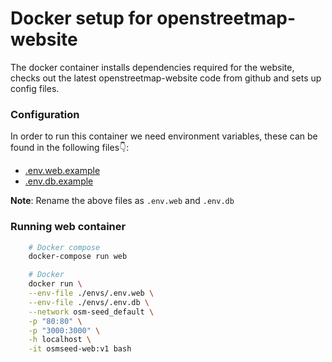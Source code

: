 # Docker setup for openstreetmap-website

The docker container installs dependencies required for the website, checks out the latest openstreetmap-website code from github and sets up config files.

### Configuration

In order to run this container we need environment variables, these can be found in the following files👇:

- [.env.web.example](./../../.env.web.example)
- [.env.db.example](./../../.env.db.example)

**Note**: Rename the above files as `.env.web` and `.env.db`

### Running web container

```sh
    # Docker compose
    docker-compose run web

    # Docker
    docker run \
    --env-file ./envs/.env.web \
    --env-file ./envs/.env.db \
    --network osm-seed_default \
    -p "80:80" \
    -p "3000:3000" \
    -h localhost \
    -it osmseed-web:v1 bash
```